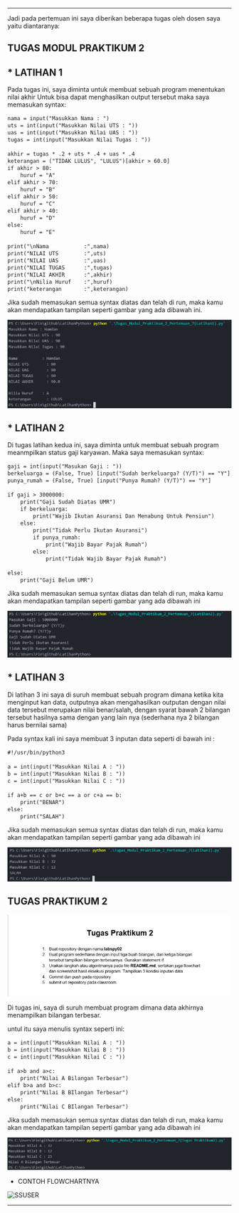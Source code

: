 _________________________________________________________________________________

Jadi pada pertemuan ini saya diberikan beberapa tugas oleh dosen saya yaitu diantaranya:

## TUGAS MODUL PRAKTIKUM 2
## * LATIHAN 1

Pada tugas ini, saya diminta untuk membuat sebuah program menentukan nilai akhir
Untuk bisa dapat menghasilkan output tersebut maka saya memasukan syntax:

```
nama = input("Masukkan Nama : ")
uts = int(input("Masukkan Nilai UTS : "))
uas = int(input("Masukkan Nilai UAS : "))
tugas = int(input("Masukkan Nilai Tugas : "))

akhir = tugas * .2 + uts * .4 + uas * .4
keterangan = ("TIDAK LULUS", "LULUS")[akhir > 60.0]
if akhir > 80:
    huruf = "A"
elif akhir > 70:
    huruf = "B"
elif akhir > 50:
    huruf = "C"
elif akhir > 40:
    huruf = "D"
else:
    huruf = "E"

print("\nNama           :",nama)
print("NILAI UTS        :",uts)
print("NILAI UAS        :",uas)
print("NILAI TUGAS      :",tugas)
print("NILAI AKHIR      :",akhir)
print("\nNilia Huruf    :",huruf)
print("keterangan       :",keterangan)

```

Jika sudah memasukan semua syntax diatas dan telah di run, maka kamu akan mendapatkan tampilan seperti gambar yang ada dibawah ini.

![Foto Lat1](https://github.com/HamdanAlWahidan/TUGAS_PERTEMUAN7_MODUL_PRAKTIKUM2/blob/main/Modul%20Praktikum%202/Latihan1.png) <br>

## * LATIHAN 2

Di tugas latihan kedua ini, saya diminta untuk membuat sebuah program meanmpilkan status gaji karyawan. Maka saya memasukan syntax:
```
gaji = int(input("Masukan Gaji : "))
berkeluarga = (False, True) [input("Sudah berkeluarga? (Y/T)") == "Y"]
punya_rumah = (False, True) [input("Punya Rumah? (Y/T)") == "Y"]

if gaji > 3000000:
    print("Gaji Sudah Diatas UMR")
    if berkeluarga:
        print("Wajib Ikutan Asuransi Dan Menabung Untuk Pensiun")
    else:
        print("Tidak Perlu Ikutan Asuransi")
        if punya_rumah:
            print("Wajib Bayar Pajak Rumah")
        else:
            print("Tidak Wajib Bayar Pajak Rumah")

else:
    print("Gaji Belum UMR")

```

Jika sudah memasukan semua syntax diatas dan telah di run, maka kamu akan mendapatkan tampilan seperti gambar yang ada dibawah ini

![Foto Lat2](https://github.com/HamdanAlWahidan/TUGAS_PERTEMUAN7_MODUL_PRAKTIKUM2/blob/main/Modul%20Praktikum%202/Latihan2.png) <br>

## * LATIHAN 3

Di latihan 3 ini saya di suruh membuat sebuah program dimana ketika kita menginput kan data, outputnya akan mengahasilkan outputan dengan nilai data tersebut merupakan nilai benar/salah, dengan syarat bawah 2 bilangan tersebut hasilnya sama dengan yang lain nya (sederhana nya 2 bilangan harus bernilai sama)

Pada syntax kali ini saya membuat 3 inputan data seperti di bawah ini :

```
#!/usr/bin/python3

a = int(input("Masukkan Nilai A : "))
b = int(input("Masukkan Nilai B : "))
c = int(input("Masukkan Nilai C : "))

if a+b == c or b+c == a or c+a == b:
    print("BENAR")
else:
    print("SALAH")
```

Jika sudah memasukan semua syntax diatas dan telah di run, maka kamu akan mendapatkan tampilan seperti gambar yang ada dibawah ini

![Foto Lat3](https://github.com/HamdanAlWahidan/TUGAS_PERTEMUAN7_MODUL_PRAKTIKUM2/blob/main/Modul%20Praktikum%202/Latihan3.png) <br>

## TUGAS PRAKTIKUM 2

![Foto Lat3](https://github.com/HamdanAlWahidan/TUGAS_PERTEMUAN7_MODUL_PRAKTIKUM2/blob/main/Modul%20Praktikum2/Tugas.png) <br>

Di tugas ini, saya di suruh membuat program dimana data akhirnya menampilkan bilangan terbesar.

untul itu saya menulis syntax seperti ini:

```
a = int(input("Masukkan Nilai A : "))
b = int(input("Masukkan Nilai B : "))
c = int(input("Masukkan Nilai C : "))

if a>b and a>c:
    print("Nilai A Bilangan Terbesar")
elif b>a and b>c:
    print("Nilai B BIlangan Terbesar")
else:
    print("Nilai C BIlangan Terbesar")
```

Jika sudah memasukan semua syntax diatas dan telah di run, maka kamu akan mendapatkan tampilan seperti gambar yang ada dibawah ini

![Foto Lat2](https://github.com/HamdanAlWahidan/TUGAS_PERTEMUAN7_MODUL_PRAKTIKUM2/blob/main/Modul%20Praktikum%202/Tugas%20Praktikum2.png) <br>

* CONTOH FLOWCHARTNYA

![SSUSER](https://user-images.githubusercontent.com/72789338/98458976-9ca27380-21c8-11eb-9378-665dd1239794.jpeg)
 <br>

___________________________________________________________________________________________________

